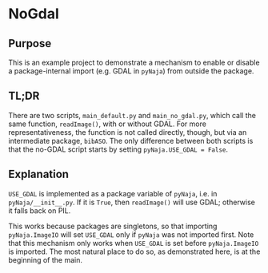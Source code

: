 # NoGdal

## Purpose

This is an example project to demonstrate a mechanism to enable or disable a package-internal import (e.g. GDAL in `pyNaja`) from outside the package.

## TL;DR

There are two scripts, `main_default.py` and `main_no_gdal.py`, which call the same function, `readImage()`, with or without GDAL.
For more representativeness, the function is not called directly, though, but via an intermediate package, `bibASO`.
The only difference between both scripts is that the no-GDAL script starts by setting `pyNaja.USE_GDAL = False`.

## Explanation

`USE_GDAL` is implemented as a package variable of `pyNaja`, i.e. in `pyNaja/__init__.py`.
If it is `True`, then `readImage()` will use GDAL; otherwise it falls back on PIL.

This works because packages are singletons, so that importing `pyNaja.ImageIO` will set `USE_GDAL` only if `pyNaja` was not imported first.
Note that this mechanism only works when `USE_GDAL` is set before `pyNaja.ImageIO` is imported.
The most natural place to do so, as demonstrated here, is at the beginning of the main.
